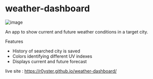 # weather-dashboard

![image](https://user-images.githubusercontent.com/10663977/132968010-4447a317-8c2e-4917-9324-8699c2d2679e.png)

An app to show current and future weather conditions in a target city.

Features
- History of searched city is saved
- Colors identifying different UV indexes
- Displays current and future forecast


live site : https://r0yster.github.io/weather-dashboard/
